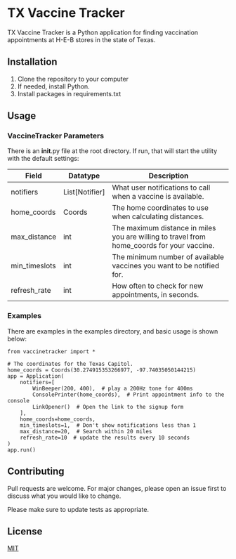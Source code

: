 # TX Vaccine Tracker

TX Vaccine Tracker is a Python application for finding vaccination appointments at H-E-B stores in the state of Texas.

## Installation


1. Clone the repository to your computer
2. If needed, install Python.
3. Install packages in requirements.txt

## Usage

### VaccineTracker Parameters

There is an __init__.py file at the root directory. If run, that will start the utility with the default settings:

| Field         | Datatype       | Description                                                                                |
|---------------|----------------|--------------------------------------------------------------------------------------------|
| notifiers     | List[Notifier] | What user notifications to call when a vaccine is available.                               |
| home_coords   | Coords         | The home coordinates to use when calculating distances.                                    | 
| max_distance  | int            | The maximum distance in miles you are willing to travel from home_coords for your vaccine. |
| min_timeslots | int            | The minimum number of available vaccines you want to be notified for.                      |
| refresh_rate  | int            | How often to check for new appointments, in seconds.                                       |


### Examples

There are examples in the examples directory, and basic usage is shown below:

```
from vaccinetracker import *

# The coordinates for the Texas Capitol.
home_coords = Coords(30.274915353266977, -97.74035050144215)
app = Application(
    notifiers=[
        WinBeeper(200, 400),  # play a 200Hz tone for 400ms
        ConsolePrinter(home_coords),  # Print appointment info to the console
        LinkOpener()  # Open the link to the signup form
    ],
    home_coords=home_coords,
    min_timeslots=1,  # Don't show notifications less than 1
    max_distance=20,  # Search within 20 miles
    refresh_rate=10  # update the results every 10 seconds
)
app.run()
```

## Contributing
Pull requests are welcome. For major changes, please open an issue first to discuss what you would like to change.

Please make sure to update tests as appropriate.

## License
[MIT](https://choosealicense.com/licenses/mit/)